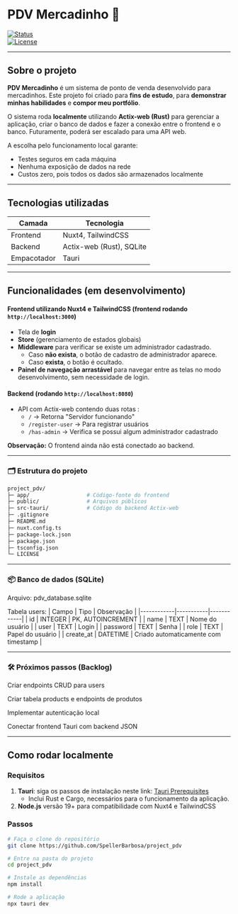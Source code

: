 # PDV Mercadinho 🛒

[![Status](https://img.shields.io/badge/status-em%20desenvolvimento-yellow)](https://github.com/SpellerBarbosa/project_pdv)  
[![License](https://img.shields.io/badge/license-MIT-blue)](LICENSE)

---

## Sobre o projeto

**PDV Mercadinho** é um sistema de ponto de venda desenvolvido para mercadinhos. Este projeto foi criado para **fins de estudo**, para **demonstrar minhas habilidades** e **compor meu portfólio**.

O sistema roda **localmente** utilizando **Actix-web (Rust)** para gerenciar a aplicação, criar o banco de dados e fazer a conexão entre o frontend e o banco. Futuramente, poderá ser escalado para uma API web.

A escolha pelo funcionamento local garante:

- Testes seguros em cada máquina
- Nenhuma exposição de dados na rede
- Custos zero, pois todos os dados são armazenados localmente

---

## Tecnologias utilizadas

| Camada       | Tecnologia                 |
|--------------|----------------------------|
| Frontend     | Nuxt4, TailwindCSS         |
| Backend      | Actix-web (Rust), SQLite   |
| Empacotador  | Tauri                      |

---

## Funcionalidades (em desenvolvimento)
#### Frontend utilizando Nuxt4 e TailwindCSS (frontend rodando `http://localhost:3000`)
- Tela de **login**
- **Store** (gerenciamento de estados globais)
- **Middleware** para verificar se existe um administrador cadastrado.  
  - Caso **não exista**, o botão de cadastro de administrador aparece.  
  - Caso **exista**, o botão é ocultado.
- **Painel de navegação arrastável** para navegar entre as telas no modo desenvolvimento, sem necessidade de login.
#### Backend (rodando `http://localhost:8080`)
- API com Actix-web contendo duas rotas :
  - `/` → Retorna "Servidor funcionando"
  - `/register-user` → Para registrar usuários
  - `/has-admin` → Verifica se possui algum administrador cadastrado

**Observação:** O frontend ainda não está conectado ao backend.

---
### 🗂 Estrutura do projeto
``` bash
project_pdv/
├─ app/                  # Código-fonte do frontend
├─ public/               # Arquivos públicos
├─ src-tauri/            # Código do backend Actix-web
├─ .gitignore
├─ README.md
├─ nuxt.config.ts
├─ package-lock.json
├─ package.json
├─ tsconfig.json
└─ LICENSE

 ```
 ---

### 📦 Banco de dados (SQLite)

Arquivo: pdv_database.sqlite

Tabela users:
| Campo | Tipo | Observação |
|------------|-----------|------------|
| id | INTEGER | PK, AUTOINCREMENT |
| name | TEXT | Nome do usuário |
| user | TEXT | Login |
| password | TEXT | Senha |
| role | TEXT | Papel do usuário |
| create_at | DATETIME | Criado automaticamente com timestamp |

---

### 🛠 Próximos passos (Backlog)

Criar endpoints CRUD para users

Criar tabela products e endpoints de produtos

Implementar autenticação local

Conectar frontend Tauri com backend JSON

---

## Como rodar localmente

### Requisitos

1. **Tauri**: siga os passos de instalação neste link: [Tauri Prerequisites](https://v2.tauri.app/start/prerequisites)
   - Inclui Rust e Cargo, necessários para o funcionamento da aplicação.
2. **Node.js** versão 19+ para compatibilidade com Nuxt4 e TailwindCSS

### Passos

```bash
# Faça o clone do repositório
git clone https://github.com/SpellerBarbosa/project_pdv

# Entre na pasta do projeto
cd project_pdv

# Instale as dependências
npm install

# Rode a aplicação
npx tauri dev
